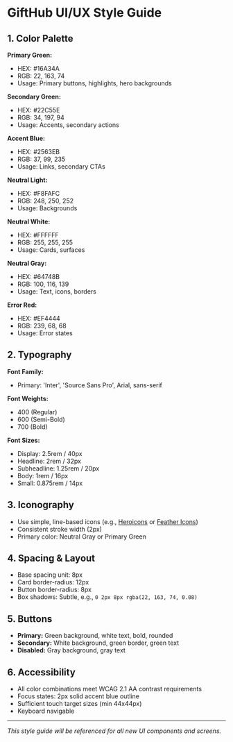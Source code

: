 # GiftHub UI/UX Style Guide

## 1. Color Palette

**Primary Green:**  
- HEX: #16A34A  
- RGB: 22, 163, 74  
- Usage: Primary buttons, highlights, hero backgrounds

**Secondary Green:**  
- HEX: #22C55E  
- RGB: 34, 197, 94  
- Usage: Accents, secondary actions

**Accent Blue:**  
- HEX: #2563EB  
- RGB: 37, 99, 235  
- Usage: Links, secondary CTAs

**Neutral Light:**  
- HEX: #F8FAFC  
- RGB: 248, 250, 252  
- Usage: Backgrounds

**Neutral White:**  
- HEX: #FFFFFF  
- RGB: 255, 255, 255  
- Usage: Cards, surfaces

**Neutral Gray:**  
- HEX: #64748B  
- RGB: 100, 116, 139  
- Usage: Text, icons, borders

**Error Red:**  
- HEX: #EF4444  
- RGB: 239, 68, 68  
- Usage: Error states

## 2. Typography

**Font Family:**  
- Primary: 'Inter', 'Source Sans Pro', Arial, sans-serif

**Font Weights:**  
- 400 (Regular)
- 600 (Semi-Bold)
- 700 (Bold)

**Font Sizes:**  
- Display: 2.5rem / 40px
- Headline: 2rem / 32px
- Subheadline: 1.25rem / 20px
- Body: 1rem / 16px
- Small: 0.875rem / 14px

## 3. Iconography

- Use simple, line-based icons (e.g., [Heroicons](https://heroicons.com/) or [Feather Icons](https://feathericons.com/))
- Consistent stroke width (2px)
- Primary color: Neutral Gray or Primary Green

## 4. Spacing & Layout

- Base spacing unit: 8px
- Card border-radius: 12px
- Button border-radius: 8px
- Box shadows: Subtle, e.g., `0 2px 8px rgba(22, 163, 74, 0.08)`

## 5. Buttons

- **Primary:** Green background, white text, bold, rounded
- **Secondary:** White background, green border, green text
- **Disabled:** Gray background, gray text

## 6. Accessibility

- All color combinations meet WCAG 2.1 AA contrast requirements
- Focus states: 2px solid accent blue outline
- Sufficient touch target sizes (min 44x44px)
- Keyboard navigable

---

_This style guide will be referenced for all new UI components and screens._